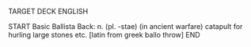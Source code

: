 TARGET DECK
ENGLISH

START
Basic
Ballista
Back: n. (pl. -stae) (in ancient warfare) catapult for hurling large stones etc. [latin from greek ballo throw]
END
